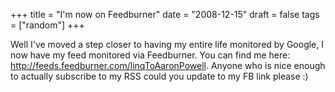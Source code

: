 +++
title = "I'm now on Feedburner"
date = "2008-12-15"
draft = false
tags = ["random"]
+++

<p>
    Well I've moved a step closer to having my entire life monitored by Google, I now have my feed monitored via Feedburner. You can find me here: <a href="http://feeds.feedburner.com/linqToAaronPowell" target="_blank">http://feeds.feedburner.com/linqToAaronPowell</a>. Anyone who is nice enough to actually subscribe to my RSS could you update to my FB link please :)</p>